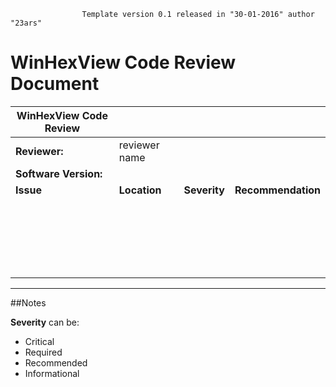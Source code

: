                     Template version 0.1 released in "30-01-2016" author "23ars" 

# WinHexView Code Review Document


| WinHexView Code Review |                |               |                     |
|----------------------------|----------------|---------------|---------------------|
| **Reviewer:**              | reviewer name                                        |
| **Software Version:**      |                                                      |
| **Issue**                         | **Location**                          | **Severity**                          | **Recommendation**                            | 
|                                   |                                       |                                       |                                               |  
|                                   |                                       |                                       |                                               |
|                                   |                                       |                                       |                                               |
|                                   |                                       |                                       |                                               |
|                                   |                                       |                                       |                                               |
|                                   |                                       |                                       |                                               |
|                                   |                                       |                                       |                                               |
|                                   |                                       |                                       |                                               |
|                                   |                                       |                                       |                                               |
|                                   |                                       |                                       |                                               |
|                                   |                                       |                                       |                                               |
|                                   |                                       |                                       |                                               |
|                                   |                                       |                                       |                                               |
|                                   |                                       |                                       |                                               |
|                                   |                                       |                                       |                                               |
|                                   |                                       |                                       |                                               |
|                                   |                                       |                                       |                                               |
|                                   |                                       |                                       |                                               |
|                                   |                                       |                                       |                                               |
|                                   |                                       |                                       |                                               |
|                                   |                                       |                                       |                                               |


---

##Notes

**Severity** can be:

* Critical
* Required
* Recommended
* Informational
